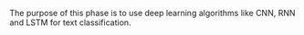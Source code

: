 The purpose of this phase is to use deep learning algorithms like CNN, RNN and LSTM for text classification.
